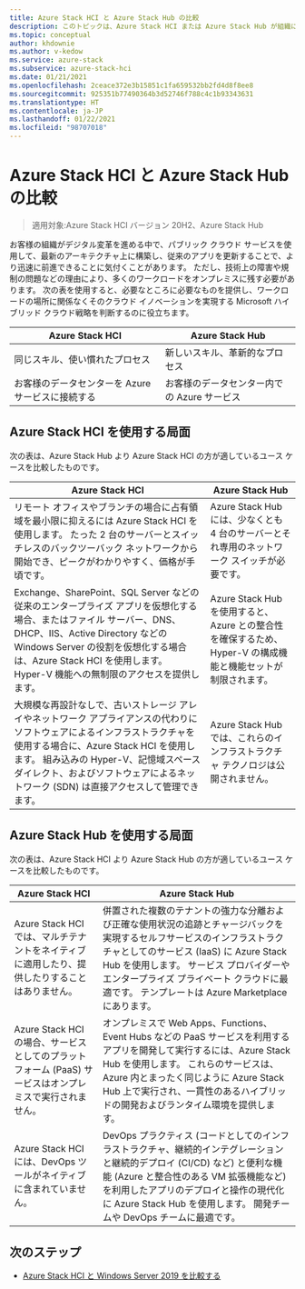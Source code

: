 ```yaml
---
title: Azure Stack HCI と Azure Stack Hub の比較
description: このトピックは、Azure Stack HCI または Azure Stack Hub が組織に適しているかどうかを判断するのに役立ちます。
ms.topic: conceptual
author: khdownie
ms.author: v-kedow
ms.service: azure-stack
ms.subservice: azure-stack-hci
ms.date: 01/21/2021
ms.openlocfilehash: 2ceace372e3b15851c1fa659532bb2fd4d8f8ee8
ms.sourcegitcommit: 925351b77490364b3d52746f788c4c1b93343631
ms.translationtype: HT
ms.contentlocale: ja-JP
ms.lasthandoff: 01/22/2021
ms.locfileid: "98707018"
---
```

# <a name="compare-azure-stack-hci-to-azure-stack-hub"></a>Azure Stack HCI と Azure Stack Hub の比較

> 適用対象:Azure Stack HCI バージョン 20H2、Azure Stack Hub

お客様の組織がデジタル変革を進める中で、パブリック クラウド サービスを使用して、最新のアーキテクチャ上に構築し、従来のアプリを更新することで、より迅速に前進できることに気付くことがあります。 ただし、技術上の障害や規制の問題などの理由により、多くのワークロードをオンプレミスに残す必要があります。 次の表を使用すると、必要なところに必要なものを提供し、ワークロードの場所に関係なくそのクラウド イノベーションを実現する Microsoft ハイブリッド クラウド戦略を判断するのに役立ちます。

| Azure Stack HCI | Azure Stack Hub |
| --------------- | --------------- |
| 同じスキル、使い慣れたプロセス | 新しいスキル、革新的なプロセス |
| お客様のデータセンターを Azure サービスに接続する | お客様のデータセンター内での Azure サービス |

## <a name="when-to-use-azure-stack-hci"></a>Azure Stack HCI を使用する局面

次の表は、Azure Stack Hub より Azure Stack HCI の方が適しているユース ケースを比較したものです。

| Azure Stack HCI                                                                 | Azure Stack Hub                                                                         |
| ------------------------------------------------------------------------------- | --------------------------------------------------------------------------------------- |
| リモート オフィスやブランチの場合に占有領域を最小限に抑えるには Azure Stack HCI を使用します。 たった 2 台のサーバーとスイッチレスのバックツーバック ネットワークから開始でき、ピークがわかりやすく、価格が手頃です。 | Azure Stack Hub には、少なくとも 4 台のサーバーとそれ専用のネットワーク スイッチが必要です。 |
| Exchange、SharePoint、SQL Server などの従来のエンタープライズ アプリを仮想化する場合、またはファイル サーバー、DNS、DHCP、IIS、Active Directory などの Windows Server の役割を仮想化する場合は、Azure Stack HCI を使用します。 Hyper-V 機能への無制限のアクセスを提供します。| Azure Stack Hub を使用すると、Azure との整合性を確保するため、Hyper-V の構成機能と機能セットが制限されます。 | 
| 大規模な再設計なしで、古いストレージ アレイやネットワーク アプライアンスの代わりにソフトウェアによるインフラストラクチャを使用する場合に、Azure Stack HCI を使用します。 組み込みの Hyper-V、記憶域スペース ダイレクト、およびソフトウェアによるネットワーク (SDN) は直接アクセスして管理できます。 | Azure Stack Hub では、これらのインフラストラクチャ テクノロジは公開されません。 |

## <a name="when-to-use-azure-stack-hub"></a>Azure Stack Hub を使用する局面

次の表は、Azure Stack HCI より Azure Stack Hub の方が適しているユース ケースを比較したものです。

| Azure Stack HCI                                                                 | Azure Stack Hub                                                                          |
| ------------------------------------------------------------------------------- | ---------------------------------------------------------------------------------------- |
| Azure Stack HCI では、マルチテナントをネイティブに適用したり、提供したりすることはありません。 | 併置された複数のテナントの強力な分離および正確な使用状況の追跡とチャージバックを実現するセルフサービスのインフラストラクチャとしてのサービス (IaaS) に Azure Stack Hub を使用します。 サービス プロバイダーやエンタープライズ プライベート クラウドに最適です。 テンプレートは Azure Marketplace にあります。 | 
| Azure Stack HCI の場合、サービスとしてのプラットフォーム (PaaS) サービスはオンプレミスで実行されません。 | オンプレミスで Web Apps、Functions、Event Hubs などの PaaS サービスを利用するアプリを開発して実行するには、Azure Stack Hub を使用します。 これらのサービスは、Azure 内とまったく同じように Azure Stack Hub 上で実行され、一貫性のあるハイブリッドの開発およびランタイム環境を提供します。 |
| Azure Stack HCI には、DevOps ツールがネイティブに含まれていません。 | DevOps プラクティス (コードとしてのインフラストラクチャ、継続的インテグレーションと継続的デプロイ (CI/CD) など) と便利な機能 (Azure と整合性のある VM 拡張機能など) を利用したアプリのデプロイと操作の現代化に Azure Stack Hub を使用します。 開発チームや DevOps チームに最適です。 |

## <a name="next-steps"></a>次のステップ

- [Azure Stack HCI と Windows Server 2019 を比較する](compare-windows-server.md)
